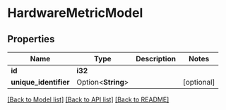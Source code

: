 # HardwareMetricModel

## Properties

Name | Type | Description | Notes
------------ | ------------- | ------------- | -------------
**id** | **i32** |  | 
**unique_identifier** | Option<**String**> |  | [optional]

[[Back to Model list]](../README.md#documentation-for-models) [[Back to API list]](../README.md#documentation-for-api-endpoints) [[Back to README]](../README.md)


